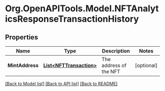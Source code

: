 
# Org.OpenAPITools.Model.NFTAnalyticsResponseTransactionHistory

## Properties

Name | Type | Description | Notes
------------ | ------------- | ------------- | -------------
**MintAddress** | [**List&lt;NFTTransaction&gt;**](NFTTransaction.md) | The address of the NFT  | [optional] 

[[Back to Model list]](../README.md#documentation-for-models)
[[Back to API list]](../README.md#documentation-for-api-endpoints)
[[Back to README]](../README.md)

